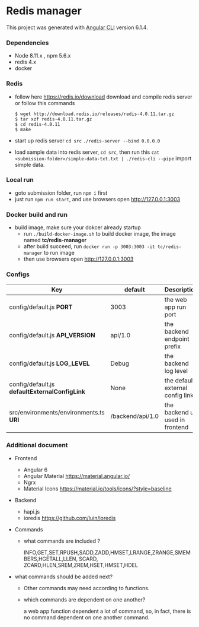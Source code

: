 # Redis manager

This project was generated with [Angular CLI](https://github.com/angular/angular-cli) version 6.1.4.

### Dependencies

- Node 8.11.x , npm 5.6.x
- redis 4.x
- docker

### Redis

- follow here https://redis.io/download download and compile redis server  or follow this commands

  ```
  $ wget http://download.redis.io/releases/redis-4.0.11.tar.gz
  $ tar xzf redis-4.0.11.tar.gz
  $ cd redis-4.0.11
  $ make
  ```

- start up redis server `cd src` `./redis-server --bind 0.0.0.0`
- load sample data into redis server, `cd src`,  then run this `cat <submission-folder>/simple-data-txt.txt | ./redis-cli --pipe` import simple data.

### Local run

- goto submission folder, run `npm i` first
- just run `npm run start`, and use browsers open http://127.0.0.1:3003

### Docker build and run

- build image, make sure your dokcer already startup
  - run `./build-docker-image.sh` to build docker image, the image named **tc/redis-manager**
  - after build succeed, run `docker run -p 3003:3003 -it tc/redis-manager` to run image
  - then use browsers open http://127.0.0.1:3003

### Configs

| Key                                             | default          | Description                      |
| ----------------------------------------------- | ---------------- | -------------------------------- |
| config/default.js **PORT**                      | 3003             | the web app run port             |
| config/default.js **API_VERSION**               | api/1.0          | the backend endpoint prefix      |
| config/default.js **LOG_LEVEL**                 | Debug            | the backend log level            |
| config/default.js **defaultExternalConfigLink** | None             | the default external config link |
| src/environments/environments.ts **URI**        | /backend/api/1.0 | the backend uri used in frontend |



###  Additional document

- Frontend 

  - Angular 6
  - Angular Material https://material.angular.io/
  - Ngrx
  - Material Icons https://material.io/tools/icons/?style=baseline

- Backend

  - hapi.js
  - ioredis https://github.com/luin/ioredis

- Commands

  - what commands are included ? 

    INFO,GET,SET,RPUSH,SADD,ZADD,HMSET,LRANGE,ZRANGE,SMEMBERS,HGETALL,LLEN, SCARD, ZCARD,HLEN,SREM,ZREM,HSET,HMSET,HDEL
  
- what commands should be added next?
  
    - Other commands may need according to functions.

  - which commands are dependent on one another?

    a web app function  dependent a lot of command, so, in fact, there is no command dependent on one another command.
